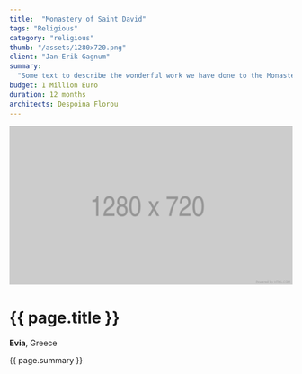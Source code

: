 ```yaml
---
title:  "Monastery of Saint David"
tags: "Religious"
category: "religious"
thumb: "/assets/1280x720.png"
client: "Jan-Erik Gagnum"
summary:
  "Some text to describe the wonderful work we have done to the Monastery. Lorem ipsum dolor sit amet, consectetur adipisicing elit, sed do eiusmod tempor incididunt ut labore et dolore magna aliqua. Ut enim ad minim veniam, quis nostrud exercitation ullamco laboris nisi ut aliquip ex ea commodo consequat. Duis aute irure dolor in reprehenderit in voluptate velit esse cillum dolore eu fugiat nulla pariatur. Excepteur sint occaecat cupidatat non proident, sunt in culpa qui officia deserunt mollit anim id est laborum."
budget: 1 Million Euro
duration: 12 months
architects: Despoina Florou
---
```


![My helpful screenshot](/assets/1280x720.png)

# {{ page.title }}

**Evia**, Greece

{{ page.summary }}

